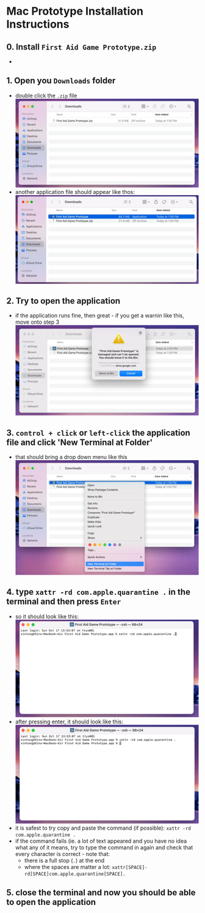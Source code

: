 # Mac Prototype Installation Instructions

## 0. Install `First Aid Game Prototype.zip`
* 
## 1. Open you `Downloads` folder
* double click the `.zip` file
![](/doc_images/Step1.jpeg)
* another application file should appear like thos:
![](/doc_images/Step3.jpeg)
## 2. Try to open the application
* if the application runs fine, then great - if you get a warnin like this, move onto step 3
![](/doc_images/Step2.jpeg)

## 3. `control + click` or `left-click` the application file and click 'New Terminal at Folder'
* that should bring a drop down menu like this
![](/doc_images/Step4.jpeg)

## 4. type `xattr -rd com.apple.quarantine .` in the terminal and then press `Enter`
* so it should look like this:
![](/doc_images/Step5.jpeg)
* after pressing enter, it should look like this:
![](/doc_images/Step6.jpeg)
* it is safest to try copy and paste the command (if possible): `xattr -rd com.apple.quarantine .`
* if the command fails (ie. a lot of text appeared and you have no idea what any of it means, try to type the command in again and check that every character is correct - note that:
  * there is a full stop (`.`) at the end
  * where the spaces are matter a lot: `xattr[SPACE]-rd[SPACE]com.apple.quarantine[SPACE].`

## 5. close the terminal and now you should be able to open the application
